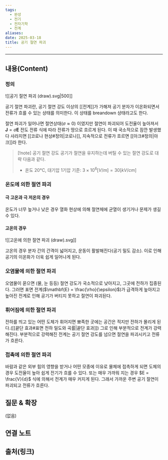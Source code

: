 ```yaml
---
tags:
  - 완성
  - 전기
  - 전자기학
  - 전계
aliases: 
date: 2025-03-18
title: 공기 절연 파괴
---
```


---

## 내용(Content)

### 정의

![[공기 절연 파괴 (draw).svg|500]]

공기 절연 파괴란, 공기 절연 강도 이상의 [[전계]]가 가해져 공기 분자가 이온화되면서 전류가 흐를 수 있는 상태를 의미한다. 이 상태를 breandown 상태라고도 한다.

절연 파괴가 일어나면 절연상태($\sigma \approx 0$) 이였지만 절연이 파괴되어 도전율이 높아져서 $\mathbf{J} = \sigma \mathbf{E}$ 전도 전류 식에 따라 전류가 땅으로 흐르게 된다. 이 때 국소적으로 잠깐 발생했다 사라지면 [[코로나 현상#정의|코로나]],
지속적으로 전류가 흐르면 [[아크#정의|아크]]라 한다.

>[!note] 공기 절연 강도
> 공기가 절연을 유지하는데 버틸 수 있는 절연 강도로 대략 다음과 같다.
> - 온도 20°C, 대기압 1기압 기준:  $3 \times 10^{6} [V/m] = 30[kV/cm]$


### 온도에 의한 절연 파괴

#### 극 고온과 극 저온의 경우

온도가 너무 높거나 낮은 경우 열화 현상에 의해 절연체에 균열이 생기거나 문제가 생길 수 있다.

#### 고온의 경우

![[고온에 의한 절연 파괴 (draw).svg]]

고온의 경우 분자 간의 간격이 넓어지고, 운동이 활발해진다(공기 밀도 감소). 이로 인해 공기의 이온화가 더욱 쉽게 일어나게 된다. 


### 오염물에 의한 절연 파괴

오염물이 묻으면 (물, 눈 등등) 절연 강도가 국소적으로 낮아지고, 그곳에 전하가 집중된다. 그러면 표면 전계($\mathbf{E} = \frac{\rho}{\epsilon}$)가 급격하게 높아지고 높아진 전계로 인해 공기가 버티지 못하고 절연이 파괴된다. 

### 휘어짐에 의한 절연 파괴

전하를 띄고 있는 어떤 도체가 휘어지면 뾰족한 곳에는 공간은 적지만 전하가 몰리게 된다.([[끝단 효과#표면 전하 밀도와 곡률|끝단 효과]]) 그로 인해 부분적으로 전계가 강력해진다. 부분적으로 강력해진 전계는 공기 절연 강도를 넘으면 절연을 파괴시키고 전류가 흐른다.

### 접촉에 의한 절연 파괴

바람과 같은 외부 힘의 영향을 받거나 어떤 모종에 이유로 물체에 접촉하게 되면 도체의 경우 도전율이 높아 쉽게 전기가 흐를 수 있다. 또는 매우 가까워 지는 경우 $E = \frac{V}{d}$ 식에 의해서 전계가 매우 커지게 된다. 그래서 가까운 주변 공기 절연이 파괴되고 전류가 흐른다.

## 질문 & 확장

(없음)

## 연결 노트

## 출처(링크)





